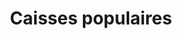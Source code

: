 ---
title: Caisses populaires
longTitle: 'Caisses populaires'
tags:
- gccommon
french:
- "[[Caisse populaire]]"
---